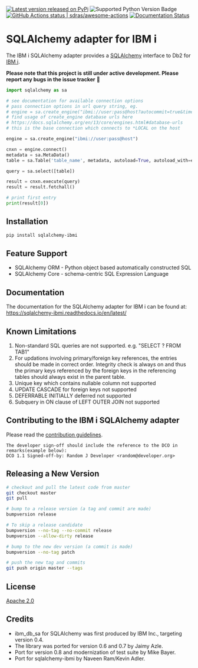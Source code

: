 [![Latest version released on PyPi](https://img.shields.io/pypi/v/sqlalchemy-ibmi.svg)](https://pypi.org/project/sqlalchemy-ibmi)
![Supported Python Version Badge](https://img.shields.io/pypi/pyversions/sqlalchemy-ibmi.svg)
[![GitHub Actions status | sdras/awesome-actions](https://github.com/IBM/sqlalchemy-ibmi/workflows/Build%20PR/badge.svg)](https://github.com/IBM/sqlalchemy-ibmi/actions?workflow=Build+PR)
[![Documentation Status](https://readthedocs.org/projects/sqlalchemy-ibmi/badge/?version=latest)](https://sqlalchemy-ibmi.readthedocs.io/en/latest/?badge=latest)


SQLAlchemy adapter for IBM i
=========

The IBM i SQLAlchemy adapter provides a [SQLAlchemy](https://www.sqlalchemy.org/) interface to Db2 for [IBM i](https://en.wikipedia.org/wiki/IBM_i).

**Please note that this project is still under active development. Please
 report any bugs in the issue tracker** :rotating_light: 

```python
import sqlalchemy as sa

# see documentation for available connection options
# pass connection options in url query string, eg.
# engine = sa.create_engine("ibmi://user:pass@host?autocommit=true&timeout=10"
# find usage of create_engine database urls here
# https://docs.sqlalchemy.org/en/13/core/engines.html#database-urls
# this is the base connection which connects to *LOCAL on the host

engine = sa.create_engine("ibmi://user:pass@host")

cnxn = engine.connect()
metadata = sa.MetaData()
table = sa.Table('table_name', metadata, autoload=True, autoload_with=engine)

query = sa.select([table])

result = cnxn.execute(query)
result = result.fetchall()

# print first entry
print(result[0])

```

Installation
-------------
```sh
pip install sqlalchemy-ibmi
```
 
Feature Support
----------------
- SQLAlchemy ORM  - Python object based automatically constructed SQL
- SQLAlchemy Core - schema-centric SQL Expression Language

Documentation
-------------

The documentation for the SQLAlchemy adapter for IBM i can be found at:
https://sqlalchemy-ibmi.readthedocs.io/en/latest/


Known Limitations 
-------------------------------------------------------------
1) Non-standard SQL queries are not supported. e.g. "SELECT ? FROM TAB1"
2) For updations involving primary/foreign key references, the entries should be made in correct order. Integrity check is always on and thus the primary keys referenced by the foreign keys in the referencing tables should always exist in the parent table.
3) Unique key which contains nullable column not supported
4) UPDATE CASCADE for foreign keys not supported
5) DEFERRABLE INITIALLY deferred not supported
6) Subquery in ON clause of LEFT OUTER JOIN not supported

Contributing to the IBM i SQLAlchemy adapter
----------------------------------------
Please read the [contribution guidelines](contributing/CONTRIBUTING.md).

```
The developer sign-off should include the reference to the DCO in remarks(example below):
DCO 1.1 Signed-off-by: Random J Developer <random@developer.org>
```

Releasing a New Version
-----------------------
```sh
# checkout and pull the latest code from master
git checkout master
git pull

# bump to a release version (a tag and commit are made)
bumpversion release

# To skip a release candidate
bumpversion --no-tag --no-commit release
bumpversion --allow-dirty release

# bump to the new dev version (a commit is made)
bumpversion --no-tag patch

# push the new tag and commits
git push origin master --tags
```

License
-------

[Apache 2.0](LICENSE)

Credits
-------
- ibm_db_sa for SQLAlchemy was first produced by IBM Inc., targeting version 0.4.
- The library was ported for version 0.6 and 0.7 by Jaimy Azle.
- Port for version 0.8 and modernization of test suite by Mike Bayer.
- Port for sqlalchemy-ibmi by Naveen Ram/Kevin Adler.
